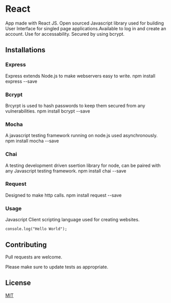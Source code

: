 # React

App made with React JS. Open sourced Javascript library used for building User Interface for singled page applications.Available to log in and create an account. Use for accessability. Secured by using bcrypt. 
 
## Installations

### Express

Express extends Node.js to make webservers easy to write.
npm install express --save

### Bcrypt

Brcyrpt is used to hash passwords to keep them secured from any vulnerabilities.
npm install bcrypt --save

### Mocha

A javascript testing framework running on node.js used asynchronously.
npm install mocha --save

### Chai

A testing development driven ssertion library for node, can be paired with any Javascript testing framework.
npm install chai --save

### Request

Designed to make http calls.
npm install request --save

### Usage

Javascript
Client scripting language used for creating websites.

```<script>
console.log("Hello World");
```

## Contributing
Pull requests are welcome. 

Please make sure to update tests as appropriate.

## License
[MIT](https://github.com/ShirleyDamiron/E-Commerce-Mongo/blob/master/LICENSE)
